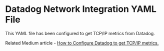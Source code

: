# Datadog Network Integration YAML File
This YAML file has been configured to get TCP/IP metrics from Datadog.

Related Medium article - [How to Configure Datadog to get TCP/IP metrics.](https://medium.com/@mr_OO7/how-to-configure-datadog-to-get-tcp-ip-metrics-afce02edd06f)
